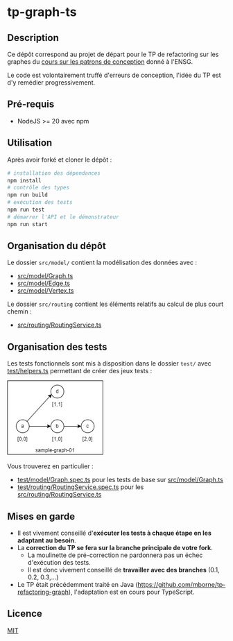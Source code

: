 # tp-graph-ts

## Description

Ce dépôt correspond au projet de départ pour le TP de refactoring sur les graphes du [cours sur les patrons de conception](https://github.com/mborne/cours-patron-conception#readme) donné à l'ENSG.

Le code est volontairement truffé d'erreurs de conception, l'idée du TP est d'y remédier progressivement.

## Pré-requis

* NodeJS >= 20 avec npm

## Utilisation

Après avoir forké et cloner le dépôt :

```bash
# installation des dépendances
npm install
# contrôle des types
npm run build
# exécution des tests
npm run test
# démarrer l'API et le démonstrateur
npm run start
```

## Organisation du dépôt

Le dossier `src/model/` contient la modélisation des données avec :

* [src/model/Graph.ts](src/model/Graph.ts)
* [src/model/Edge.ts](src/model/Edge.ts)
* [src/model/Vertex.ts](src/model/Vertex.ts)

Le dossier `src/routing` contient les éléments relatifs au calcul de plus court chemin :

* [src/routing/RoutingService.ts](src/routing/RoutingService.ts)


## Organisation des tests

Les tests fonctionnels sont mis à disposition dans le dossier `test/` avec [test/helpers.ts](test/helpers.ts) permettant de créer des jeux tests :

![docs/sample-graph-01.drawio.png](docs/sample-graph-01.drawio.png)

Vous trouverez en particulier :

* [test/model/Graph.spec.ts](test/model/Graph.spec.ts) pour les tests de base sur [src/model/Graph.ts](src/model/Graph.ts)
* [test/routing/RoutingService.spec.ts](test/routing/RoutingService.spec.ts) pour les [src/routing/RoutingService.ts](src/routing/RoutingService.ts)

## Mises en garde

* Il est vivement conseillé d'**exécuter les tests à chaque étape en les adaptant au besoin**.
* La **correction du TP se fera sur la branche principale de votre fork**.
  * La moulinette de pré-correction ne pardonnera pas un échec d'exécution des tests.
  * Il est donc vivement conseillé de **travailler avec des branches** (0.1, 0.2, 0.3,...)
* Le TP était précédemment traité en Java (https://github.com/mborne/tp-refactoring-graph), l'adaptation est en cours pour TypeScript.

## Licence

[MIT](LICENSE)
